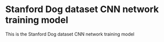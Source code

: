# Stanford Dog dataset CNN network training model 
This is the Stanford Dog dataset CNN network training model 
